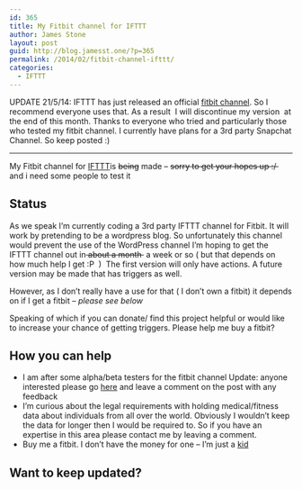```yaml
---
id: 365
title: My Fitbit channel for IFTTT
author: James Stone
layout: post
guid: http://blog.jamesst.one/?p=365
permalink: /2014/02/fitbit-channel-ifttt/
categories:
  - IFTTT
---
```

UPDATE 21/5/14: IFTTT has just released an official [fitbit channel](https://ifttt.com/fitbit). So I recommend everyone uses that. As a result &nbsp;I will discontinue my version &nbsp;at the end of this month. Thanks to everyone who tried and particularly those who tested my fitbit channel. I currently have plans for a 3rd party Snapchat Channel. So keep posted :)



* * *

My Fitbit channel for [IFTTT][2]is <del>being</del> made &#8211; <del>sorry to get your hopes up :/&nbsp;</del> and i need some people to test it

## Status

As we speak&nbsp;I&#8217;m currently coding a 3rd party IFTTT channel for Fitbit. It will work by pretending to be a wordpress blog. So unfortunately this channel would prevent the use of the WordPress channel I&#8217;m hoping to get the IFTTT channel out in<del>&nbsp;about a month&nbsp;</del> a week or so ( but that depends on how much help I get :P &nbsp;)&nbsp;&nbsp;The first version will only have actions. A future version may be made that has triggers as well.

However, as I don&#8217;t really have a use for that ( I don&#8217;t own a fitbit) it depends on if I get a fitbit &#8211; *please see below*

Speaking of which if you can donate/ find this project helpful or would like to increase your chance of getting triggers. Please help me buy a fitbit?

## How you can help

  * I am after some alpha/beta testers for the fitbit channel Update: anyone interested please go [here][3]&nbsp;and leave a comment on the post with any feedback
  * I&#8217;m curious about the legal requirements with holding medical/fitness data about individuals from all over the world. Obviously I wouldn&#8217;t keep the data for longer then I would be required to. So if you have an expertise in this area please contact me by leaving a comment.
  * Buy me a fitbit. I don&#8217;t have the money for one &#8211; I&#8217;m just a [kid][4]  
    

## Want to keep updated?

 [1]: https://ifttt.com/fitbit
 [2]: /2013/11/ifttt/ "Why you should use IFTTT?"
 [3]: https://github.com/jamesmstone/OUTDATED-ifttt-fitbit
 [4]: /2013/11/im-blogging/ "Why I blog? aka Welcome"